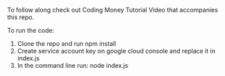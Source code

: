 To follow along check out Coding Money Tutorial Video that accompanies this repo.

To run the code: 

1. Clone the repo and run npm install
2. Create service account key on google cloud console and replace it in index.js
3. In the command line run: node index.js
